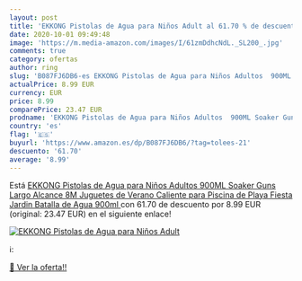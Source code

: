 ```yaml
---
layout: post
title: 'EKKONG Pistolas de Agua para Niños Adult al 61.70 % de descuento'
date: 2020-10-01 09:49:48
image: 'https://m.media-amazon.com/images/I/61zmDdhcNdL._SL200_.jpg'
comments: true
category: ofertas
author: ring
slug: 'B087FJ6DB6-es EKKONG Pistolas de Agua para Niños Adultos  900ML Soaker Guns Largo Alcance 8M  Juguetes de Verano Caliente para Piscina de Playa Fiesta Jardin Batalla de Agua  900ml '
actualPrice: 8.99 EUR
currency: EUR
price: 8.99
comparePrice: 23.47 EUR
prodname: 'EKKONG Pistolas de Agua para Niños Adultos  900ML Soaker Guns Largo Alcance 8M  Juguetes de Verano Caliente para Piscina de Playa Fiesta Jardin Batalla de Agua  900ml '
country: 'es'
flag: '🇪🇸'
buyurl: 'https://www.amazon.es/dp/B087FJ6DB6/?tag=tolees-21'
descuento: '61.70'
average: '8.99'
---
```


Está [EKKONG Pistolas de Agua para Niños Adultos  900ML Soaker Guns Largo Alcance 8M  Juguetes de Verano Caliente para Piscina de Playa Fiesta Jardin Batalla de Agua  900ml ](https://www.amazon.es/dp/B087FJ6DB6/?tag=tolees-21) con 61.70 de descuento por 8.99 EUR (original: 23.47 EUR) en el siguiente enlace!

[![EKKONG Pistolas de Agua para Niños Adult](https://m.media-amazon.com/images/I/61zmDdhcNdL._SL200_.jpg)](https://www.amazon.es/dp/B087FJ6DB6/?tag=tolees-21)

ℹ️:


[🛒 Ver la oferta!!](https://www.amazon.es/dp/B087FJ6DB6/?tag=tolees-21)
